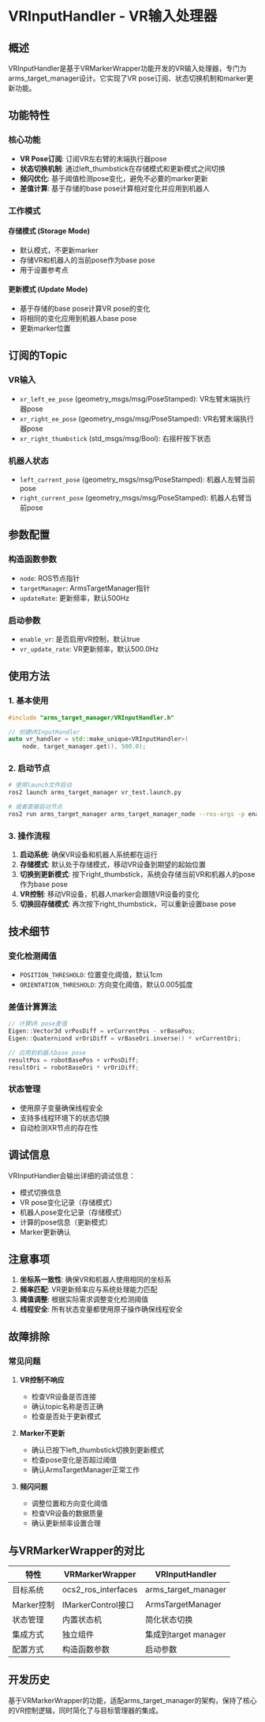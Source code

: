 # VRInputHandler - VR输入处理器

## 概述

VRInputHandler是基于VRMarkerWrapper功能开发的VR输入处理器，专门为arms_target_manager设计。它实现了VR pose订阅、状态切换机制和marker更新功能。

## 功能特性

### 核心功能
- **VR Pose订阅**: 订阅VR左右臂的末端执行器pose
- **状态切换机制**: 通过left_thumbstick在存储模式和更新模式之间切换
- **频闪优化**: 基于阈值检测pose变化，避免不必要的marker更新
- **差值计算**: 基于存储的base pose计算相对变化并应用到机器人

### 工作模式

#### 存储模式 (Storage Mode)
- 默认模式，不更新marker
- 存储VR和机器人的当前pose作为base pose
- 用于设置参考点

#### 更新模式 (Update Mode)
- 基于存储的base pose计算VR pose的变化
- 将相同的变化应用到机器人base pose
- 更新marker位置

## 订阅的Topic

### VR输入
- `xr_left_ee_pose` (geometry_msgs/msg/PoseStamped): VR左臂末端执行器pose
- `xr_right_ee_pose` (geometry_msgs/msg/PoseStamped): VR右臂末端执行器pose
- `xr_right_thumbstick` (std_msgs/msg/Bool): 右摇杆按下状态

### 机器人状态
- `left_current_pose` (geometry_msgs/msg/PoseStamped): 机器人左臂当前pose
- `right_current_pose` (geometry_msgs/msg/PoseStamped): 机器人右臂当前pose

## 参数配置

### 构造函数参数
- `node`: ROS节点指针
- `targetManager`: ArmsTargetManager指针
- `updateRate`: 更新频率，默认500Hz

### 启动参数
- `enable_vr`: 是否启用VR控制，默认true
- `vr_update_rate`: VR更新频率，默认500.0Hz

## 使用方法

### 1. 基本使用

```cpp
#include "arms_target_manager/VRInputHandler.h"

// 创建VRInputHandler
auto vr_handler = std::make_unique<VRInputHandler>(
    node, target_manager.get(), 500.0);
```

### 2. 启动节点

```bash
# 使用launch文件启动
ros2 launch arms_target_manager vr_test.launch.py

# 或者直接启动节点
ros2 run arms_target_manager arms_target_manager_node --ros-args -p enable_vr:=true -p vr_update_rate:=500.0
```

### 3. 操作流程

1. **启动系统**: 确保VR设备和机器人系统都在运行
2. **存储模式**: 默认处于存储模式，移动VR设备到期望的起始位置
3. **切换到更新模式**: 按下right_thumbstick，系统会存储当前VR和机器人的pose作为base pose
4. **VR控制**: 移动VR设备，机器人marker会跟随VR设备的变化
5. **切换回存储模式**: 再次按下right_thumbstick，可以重新设置base pose

## 技术细节

### 变化检测阈值
- `POSITION_THRESHOLD`: 位置变化阈值，默认1cm
- `ORIENTATION_THRESHOLD`: 方向变化阈值，默认0.005弧度

### 差值计算算法
```cpp
// 计算VR pose差值
Eigen::Vector3d vrPosDiff = vrCurrentPos - vrBasePos;
Eigen::Quaterniond vrOriDiff = vrBaseOri.inverse() * vrCurrentOri;

// 应用到机器人base pose
resultPos = robotBasePos + vrPosDiff;
resultOri = robotBaseOri * vrOriDiff;
```

### 状态管理
- 使用原子变量确保线程安全
- 支持多线程环境下的状态切换
- 自动检测XR节点的存在性

## 调试信息

VRInputHandler会输出详细的调试信息：

- 模式切换信息
- VR pose变化记录（存储模式）
- 机器人pose变化记录（存储模式）
- 计算的pose信息（更新模式）
- Marker更新确认

## 注意事项

1. **坐标系一致性**: 确保VR和机器人使用相同的坐标系
2. **频率匹配**: VR更新频率应与系统处理能力匹配
3. **阈值调整**: 根据实际需求调整变化检测阈值
4. **线程安全**: 所有状态变量都使用原子操作确保线程安全

## 故障排除

### 常见问题

1. **VR控制不响应**
   - 检查VR设备是否连接
   - 确认topic名称是否正确
   - 检查是否处于更新模式

2. **Marker不更新**
   - 确认已按下left_thumbstick切换到更新模式
   - 检查pose变化是否超过阈值
   - 确认ArmsTargetManager正常工作

3. **频闪问题**
   - 调整位置和方向变化阈值
   - 检查VR设备的数据质量
   - 确认更新频率设置合理

## 与VRMarkerWrapper的对比

| 特性 | VRMarkerWrapper | VRInputHandler |
|------|----------------|----------------|
| 目标系统 | ocs2_ros_interfaces | arms_target_manager |
| Marker控制 | IMarkerControl接口 | ArmsTargetManager |
| 状态管理 | 内置状态机 | 简化状态切换 |
| 集成方式 | 独立组件 | 集成到target manager |
| 配置方式 | 构造函数参数 | 启动参数 |

## 开发历史

基于VRMarkerWrapper的功能，适配arms_target_manager的架构，保持了核心的VR控制逻辑，同时简化了与目标管理器的集成。

